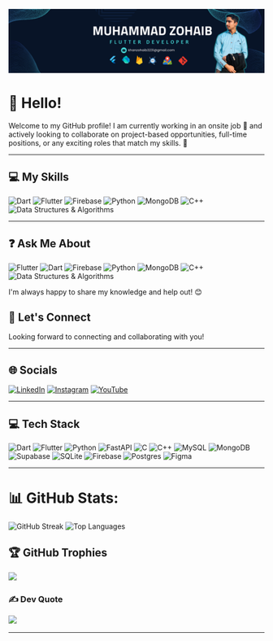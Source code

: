 ![logo](https://github.com/zohaib521321/zohaib521321/blob/main/cover.png)
# 👋 Hello!

Welcome to my GitHub profile! I am currently working in an onsite job 🏢 and actively looking to collaborate on project-based opportunities, full-time positions, or any exciting roles that match my skills. 🚀

---

## 💻 My Skills
![Dart](https://img.shields.io/badge/Dart-%230175C2.svg?style=for-the-badge&logo=dart&logoColor=white)
![Flutter](https://img.shields.io/badge/Flutter-%2302569B.svg?style=for-the-badge&logo=Flutter&logoColor=white)
![Firebase](https://img.shields.io/badge/Firebase-%23039BE5.svg?style=for-the-badge&logo=firebase)
![Python](https://img.shields.io/badge/Python-3670A0?style=for-the-badge&logo=python&logoColor=ffdd54)
![MongoDB](https://img.shields.io/badge/MongoDB-%234ea94b.svg?style=for-the-badge&logo=mongodb&logoColor=white)
![C++](https://img.shields.io/badge/C%2B%2B-%2300599C.svg?style=for-the-badge&logo=c%2B%2B&logoColor=white)
![Data Structures & Algorithms](https://img.shields.io/badge/Data%20Structures%20&%20Algorithms-%23127AB6.svg?style=for-the-badge)

---

## ❓ Ask Me About
![Flutter](https://img.shields.io/badge/Flutter-%2302569B.svg?style=flat&logo=Flutter&logoColor=white)
![Dart](https://img.shields.io/badge/Dart-%230175C2.svg?style=flat&logo=dart&logoColor=white)
![Firebase](https://img.shields.io/badge/Firebase-%23039BE5.svg?style=flat&logo=firebase) 
![Python](https://img.shields.io/badge/Python-3670A0?style=flat&logo=python&logoColor=ffdd54)
![MongoDB](https://img.shields.io/badge/MongoDB-%234ea94b.svg?style=flat&logo=mongodb&logoColor=white)
![C++](https://img.shields.io/badge/C%2B%2B-%2300599C.svg?style=flat&logo=c%2B%2B&logoColor=white)
![Data Structures & Algorithms](https://img.shields.io/badge/Data%20Structures%20&%20Algorithms-%23127AB6.svg?style=flat)


I'm always happy to share my knowledge and help out! 😊



## 🤝 Let's Connect
Looking forward to connecting and collaborating with you!

---

## 🌐 Socials
[![LinkedIn](https://img.shields.io/badge/LinkedIn-%230077B5.svg?style=for-the-badge&logo=linkedin&logoColor=white)](https://linkedin.com/in/muhammad-zohaib-55b0aa27b) 
[![Instagram](https://img.shields.io/badge/Instagram-%23E4405F.svg?style=for-the-badge&logo=Instagram&logoColor=white)](https://instagram.com/codingwithzohaib) 
[![YouTube](https://img.shields.io/badge/YouTube-%23FF0000.svg?style=for-the-badge&logo=YouTube&logoColor=white)](https://youtube.com/@codingwithzohaib) 

---

## 💻 Tech Stack
![Dart](https://img.shields.io/badge/Dart-%230175C2.svg?style=for-the-badge&logo=dart&logoColor=white)
![Flutter](https://img.shields.io/badge/Flutter-%2302569B.svg?style=for-the-badge&logo=Flutter&logoColor=white) 
![Python](https://img.shields.io/badge/Python-3670A0?style=for-the-badge&logo=python&logoColor=ffdd54) 
![FastAPI](https://img.shields.io/badge/FastAPI-005571?style=for-the-badge&logo=fastapi) 
![C](https://img.shields.io/badge/C-%2300599C.svg?style=for-the-badge&logo=c&logoColor=white) 
![C++](https://img.shields.io/badge/C++-%2300599C.svg?style=for-the-badge&logo=c%2B%2B&logoColor=white) 
![MySQL](https://img.shields.io/badge/MySQL-4479A1.svg?style=for-the-badge&logo=mysql&logoColor=white) 
![MongoDB](https://img.shields.io/badge/MongoDB-%234ea94b.svg?style=for-the-badge&logo=mongodb&logoColor=white) 
![Supabase](https://img.shields.io/badge/Supabase-3ECF8E?style=for-the-badge&logo=supabase&logoColor=white) 
![SQLite](https://img.shields.io/badge/SQLite-%2307405e.svg?style=for-the-badge&logo=sqlite&logoColor=white) 
![Firebase](https://img.shields.io/badge/Firebase-a08021?style=for-the-badge&logo=firebase&logoColor=ffcd34) 
![Postgres](https://img.shields.io/badge/Postgres-%23316192.svg?style=for-the-badge&logo=postgresql&logoColor=white) 
![Figma](https://img.shields.io/badge/Figma-%23F24E1E.svg?style=for-the-badge&logo=figma&logoColor=white)

---
# 📊 GitHub Stats:


![GitHub Streak](https://streak-stats.demolab.com/?user=zohaib521321&theme=dark&background=000000)
![Top Languages](https://github-readme-stats.vercel.app/api/top-langs/?username=zohaib521321&layout=compact&theme=radical)




## 🏆 GitHub Trophies
![](https://github-profile-trophy.vercel.app/?username=Zohaib521321&theme=radical&no-frame=false&no-bg=false&margin-w=4)

### ✍️ Dev Quote
![](https://quotes-github-readme.vercel.app/api?type=horizontal&theme=radical)



---


